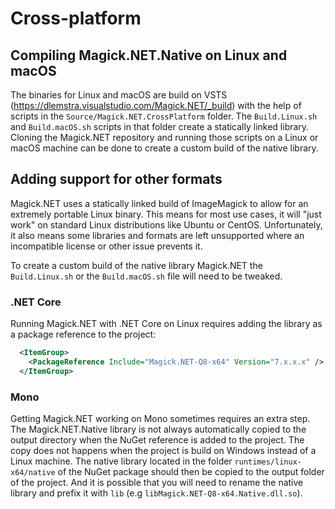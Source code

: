 # Cross-platform

## Compiling Magick.NET.Native on Linux and macOS

The binaries for Linux and macOS are build on VSTS (https://dlemstra.visualstudio.com/Magick.NET/_build) with the help of scripts in the `Source/Magick.NET.CrossPlatform`
folder. The `Build.Linux.sh` and `Build.macOS.sh` scripts in that folder create a statically linked library. Cloning the Magick.NET repository and running those scripts
on a Linux or macOS machine can be done to create a custom build of the native library.

## Adding support for other formats

Magick.NET uses a statically linked build of ImageMagick to allow for an extremely portable Linux binary. This means for most use cases, it will "just work" on
standard Linux distributions like Ubuntu or CentOS. Unfortunately, it also means some libraries and formats are left unsupported where an incompatible license
or other issue prevents it.

To create a custom build of the native library Magick.NET the `Build.Linux.sh` or the `Build.macOS.sh` file will need to be tweaked.

### .NET Core

Running Magick.NET with .NET Core on Linux requires adding the library as a package reference to the project:

```xml
  <ItemGroup>
    <PackageReference Include="Magick.NET-Q8-x64" Version="7.x.x.x" />
  </ItemGroup>
```

### Mono

Getting Magick.NET working on Mono sometimes requires an extra step. The Magick.NET.Native library is not always automatically copied to the output
directory when the NuGet reference is added to the project. The copy does not happens when the project is build on Windows instead of a Linux machine.
The native library located in the folder `runtimes/linux-x64/native` of the NuGet package should then be copied to the output folder of the project.
And it is possible that you will need to rename the native library and prefix it with `lib` (e.g `libMagick.NET-Q8-x64.Native.dll.so`).
